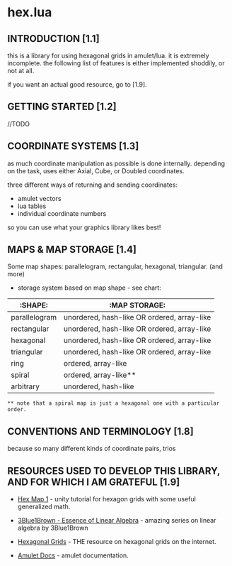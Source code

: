 # hex.lua

## INTRODUCTION [1.1]

this is a library for using hexagonal grids in amulet/lua.
it is extremely incomplete. the following list of features is 
either implemented shoddily, or not at all. 

if you want an actual good resource, go to [1.9].

## GETTING STARTED [1.2] 

//TODO

## COORDINATE SYSTEMS [1.3]
    
as much coordinate manipulation as possible is done internally.
depending on the task, uses either Axial, Cube, or Doubled coordinates.

three different ways of returning and sending coordinates:
    
* amulet vectors
* lua tables
* individual coordinate numbers
    
so you can use what your graphics library likes best!

## MAPS & MAP STORAGE [1.4]
    
Some map shapes: parallelogram, rectangular, hexagonal, triangular. (and more)
    
* storage system based on map shape - see chart:
   
| :SHAPE:           |                 :MAP STORAGE:                 | 
| ----------------- | --------------------------------------------- |
| parallelogram     |   unordered, hash-like OR ordered, array-like |   
| rectangular       |   unordered, hash-like OR ordered, array-like |   
| hexagonal         |   unordered, hash-like OR ordered, array-like |   
| triangular        |   unordered, hash-like OR ordered, array-like |   
| ring              |   ordered, array-like                         |   
| spiral            |   ordered, array-like**                       |      
| arbitrary         |   unordered, hash-like                        |   
    
    ** note that a spiral map is just a hexagonal one with a particular order.

## CONVENTIONS AND TERMINOLOGY [1.8] 

because so many different kinds of coordinate pairs, trios


## RESOURCES USED TO DEVELOP THIS LIBRARY, AND FOR WHICH I AM GRATEFUL [1.9] 
    
* [Hex Map 1](https://catlikecoding.com/unity/tutorials/hex-map/) - unity tutorial for hexagon grids with some useful generalized math.

* [3Blue1Brown - Essence of Linear Algebra](https://youtube.com/watch?v=fNk_zzaMoSs&list=PLZHQObOWTQDPD3MizzM2xVFitgF8hE_ab) - amazing series on linear algebra by 3Blue1Brown

* [Hexagonal Grids](https://redblobgames.com/grid/hexagons) - THE resource on hexagonal grids on the internet. 
    
* [Amulet Docs](http://amulet.xyz/doc) - amulet documentation.
  

